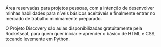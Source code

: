 Área reservadas para projetos pessoas, com a intenção de desenvolver minhas habilidades para níveis básicos aceitáveis e finalmente entrar no mercado de trabalho minimamente preparado. 

O Projeto Discovery são aulas disponibilizadas gratuitamente pela Rocketseat, para quem quer iniciar e aprender o básico de HTML e CSS, tocando levemente em Python.

